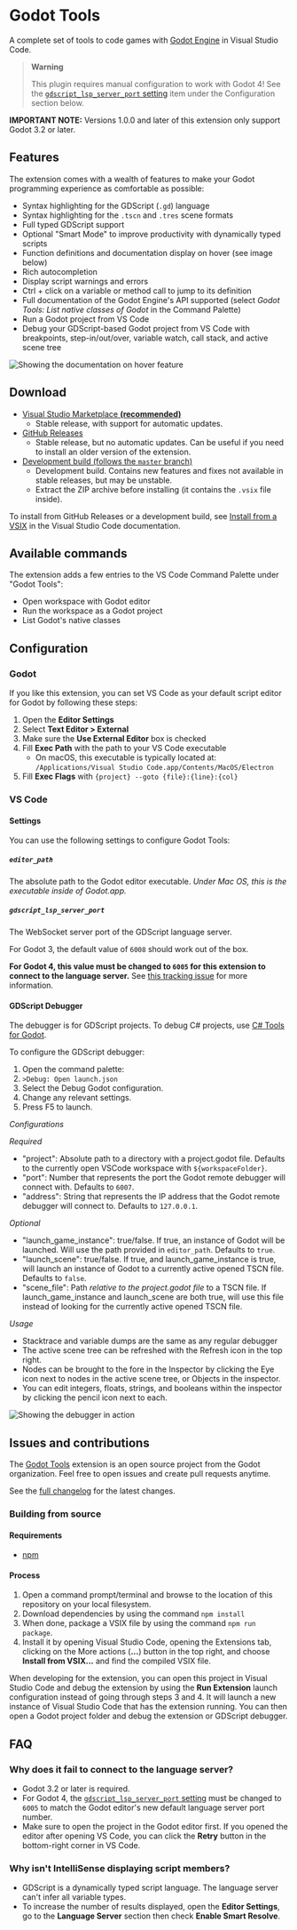 # Godot Tools

A complete set of tools to code games with
[Godot Engine](http://www.godotengine.org/) in Visual Studio Code.

> **Warning**
> 
> This plugin requires manual configuration to work with Godot 4!
> See the [`gdscript_lsp_server_port` setting](#gdscript_lsp_server_port)
> item under the Configuration section below.

**IMPORTANT NOTE:** Versions 1.0.0 and later of this extension only support
Godot 3.2 or later.

## Features

The extension comes with a wealth of features to make your Godot programming
experience as comfortable as possible:

- Syntax highlighting for the GDScript (`.gd`) language
- Syntax highlighting for the `.tscn` and `.tres` scene formats
- Full typed GDScript support
- Optional "Smart Mode" to improve productivity with dynamically typed scripts
- Function definitions and documentation display on hover (see image below)
- Rich autocompletion
- Display script warnings and errors
- Ctrl + click on a variable or method call to jump to its definition
- Full documentation of the Godot Engine's API supported (select *Godot Tools: List native classes of Godot* in the Command Palette)
- Run a Godot project from VS Code
- Debug your GDScript-based Godot project from VS Code with breakpoints, step-in/out/over, variable watch, call stack, and active scene tree

![Showing the documentation on hover feature](img/godot-tools.png)

## Download

- [Visual Studio Marketplace **(recommended)**](https://marketplace.visualstudio.com/items?itemName=geequlim.godot-tools)
  - Stable release, with support for automatic updates.
- [GitHub Releases](https://github.com/godotengine/godot-vscode-plugin/releases)
  - Stable release, but no automatic updates. Can be useful if you need to install an older version of the extension.
- [Development build (follows the `master` branch)](https://nightly.link/godotengine/godot-vscode-plugin/workflows/ci/master/godot-tools.zip)
  - Development build. Contains new features and fixes not available in stable releases, but may be unstable.
  - Extract the ZIP archive before installing (it contains the `.vsix` file inside).

To install from GitHub Releases or a development build,
see [Install from a VSIX](https://code.visualstudio.com/docs/editor/extension-marketplace#_install-from-a-vsix)
in the Visual Studio Code documentation.

## Available commands

The extension adds a few entries to the VS Code Command Palette under "Godot Tools":

- Open workspace with Godot editor
- Run the workspace as a Godot project
- List Godot's native classes

## Configuration

### Godot

If you like this extension, you can set VS Code as your default script editor
for Godot by following these steps:

1. Open the **Editor Settings**
2. Select **Text Editor > External**
3. Make sure the **Use External Editor** box is checked
4. Fill **Exec Path** with the path to your VS Code executable
    * On macOS, this executable is typically located at: `/Applications/Visual Studio Code.app/Contents/MacOS/Electron`
5. Fill **Exec Flags** with `{project} --goto {file}:{line}:{col}`

### VS Code

#### Settings

You can use the following settings to configure Godot Tools:

##### `editor_path`

The absolute path to the Godot editor executable. _Under Mac OS, this is the executable inside of Godot.app._

##### `gdscript_lsp_server_port`

The WebSocket server port of the GDScript language server.

For Godot 3, the default value of `6008` should work out of the box.

**For Godot 4, this value must be changed to `6005` for this extension to connect to the language server.**
See [this tracking issue](https://github.com/godotengine/godot-vscode-plugin/issues/473) for more information.

#### GDScript Debugger

The debugger is for GDScript projects. To debug C# projects, use [C# Tools for Godot](https://github.com/godotengine/godot-csharp-vscode).

To configure the GDScript debugger:

1. Open the command palette:
2. `>Debug: Open launch.json`
3. Select the Debug Godot configuration.
4. Change any relevant settings.
5. Press F5 to launch.

*Configurations*

_Required_

- "project": Absolute path to a directory with a project.godot file. Defaults to the currently open VSCode workspace with `${workspaceFolder}`.
- "port": Number that represents the port the Godot remote debugger will connect with. Defaults to `6007`.
- "address": String that represents the IP address that the Godot remote debugger will connect to. Defaults to `127.0.0.1`.

_Optional_

- "launch_game_instance": true/false. If true, an instance of Godot will be launched. Will use the path provided in `editor_path`. Defaults to `true`.
- "launch_scene": true/false. If true, and launch_game_instance is true, will launch an instance of Godot to a currently active opened TSCN file. Defaults to `false`.
- "scene_file": Path _relative to the project.godot file_ to a TSCN file. If launch_game_instance and launch_scene are both true, will use this file instead of looking for the currently active opened TSCN file.

*Usage*

- Stacktrace and variable dumps are the same as any regular debugger
- The active scene tree can be refreshed with the Refresh icon in the top right.
- Nodes can be brought to the fore in the Inspector by clicking the Eye icon next to nodes in the active scene tree, or Objects in the inspector.
- You can edit integers, floats, strings, and booleans within the inspector by clicking the pencil icon next to each.

![Showing the debugger in action](img/godot-debug.png)

## Issues and contributions

The [Godot Tools](https://github.com/godotengine/godot-vscode-plugin) extension
is an open source project from the Godot organization. Feel free to open issues
and create pull requests anytime.

See the [full changelog](https://github.com/GodotExplorer/godot-tools/blob/master/CHANGELOG.md)
for the latest changes.

### Building from source

#### Requirements

- [npm](https://www.npmjs.com/get-npm)

#### Process

1. Open a command prompt/terminal and browse to the location of this repository on your local filesystem.
2. Download dependencies by using the command `npm install`
3. When done, package a VSIX file by using the command `npm run package`.
4. Install it by opening Visual Studio Code, opening the Extensions tab, clicking on the More actions (**...**) button in the top right, and choose **Install from VSIX...** and find the compiled VSIX file.

When developing for the extension, you can open this project in Visual Studio Code and debug the extension by using the **Run Extension** launch configuration instead of going through steps 3 and 4. It will launch a new instance of Visual Studio Code that has the extension running. You can then open a Godot project folder and debug the extension or GDScript debugger.

## FAQ

### Why does it fail to connect to the language server?

- Godot 3.2 or later is required.
- For Godot 4, the [`gdscript_lsp_server_port` setting](#gdscript_lsp_server_port)
  must be changed to `6005` to match the Godot editor's new default
  language server port number.
- Make sure to open the project in the Godot editor first. If you opened
  the editor after opening VS Code, you can click the **Retry** button
  in the bottom-right corner in VS Code.

### Why isn't IntelliSense displaying script members?

- GDScript is a dynamically typed script language. The language server can't
  infer all variable types.
- To increase the number of results displayed, open the **Editor Settings**,
  go to the **Language Server** section then check **Enable Smart Resolve**.
